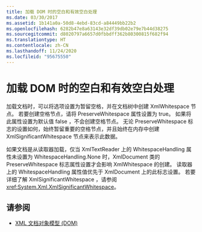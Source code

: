 ```yaml
---
title: 加载 DOM 时的空白和有效空白处理
ms.date: 03/30/2017
ms.assetid: 1b141a0a-50d8-4ebd-83cd-a84449bb22b2
ms.openlocfilehash: 6282b47e8a63143e32df39db02e79e7b44d38275
ms.sourcegitcommit: d8020797a6657d0fbbdff362b80300815f682f94
ms.translationtype: HT
ms.contentlocale: zh-CN
ms.lasthandoff: 11/24/2020
ms.locfileid: "95675550"
---
```

# <a name="white-space-and-significant-white-space-handling-when-loading-the-dom"></a>加载 DOM 时的空白和有效空白处理

加载文档时，可以将选项设置为暂留空格，并在文档树中创建 XmlWhitespace  节点。 若要创建空格节点，请将 PreserveWhitespace  属性设置为 true。 如果将此属性设置为默认值 false  ，不会创建空格节点。 无论 PreserveWhitespace  标志的设置如何，始终暂留重要的空格节点，并且始终在内存中创建 XmlSignificantWhitespace  节点来表示此数据。  
  
 如果文档是从读取器加载，仅当 XmlTextReader  上的 WhitespaceHandling  属性未设置为 WhitespaceHandling.None  时，XmlDocument  类的 PreserveWhitespace  标志属性设置才会影响 XmlWhitespace  的创建。 读取器上的 WhitespaceHandling  属性值优先于 XmlDocument  上的此标志设置。 若要详细了解 XmlSignificantWhitespace  ，请参阅 <xref:System.Xml.XmlSignificantWhitespace>。  
  
## <a name="see-also"></a>请参阅

- [XML 文档对象模型 (DOM)](xml-document-object-model-dom.md)

